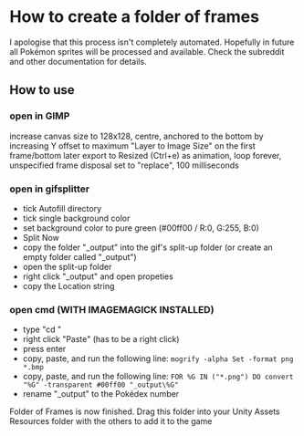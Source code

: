 # How to create a folder of frames

I apologise that this process isn't completely automated.
Hopefully in future all Pokémon sprites will be processed and available.
Check the subreddit and other documentation for details.

## How to use

### open in GIMP

increase canvas size to 128x128, centre, anchored to the bottom
by increasing Y offset to maximum
"Layer to Image Size" on the first frame/bottom later
export to Resized (Ctrl+e) as animation, loop forever, 
unspecified frame disposal set to "replace", 100 milliseconds


### open in gifsplitter

* tick Autofill directory
* tick single background color
* set background color to pure green (#00ff00 / R:0, G:255, B:0) 
* Split Now
* copy the folder "_output" into the gif's split-up folder (or create an empty folder called "_output")
* open the split-up folder
* right click "_output" and open propeties
* copy the Location string

### open cmd (WITH IMAGEMAGICK INSTALLED)

* type "cd "
* right click "Paste" (has to be a right click)
* press enter
* copy, paste, and run the following line: `mogrify -alpha Set -format png *.bmp`
* copy, paste, and run the following line: `FOR %G IN ("*.png") DO convert "%G" -transparent #00ff00 "_output\%G"`
* rename "_output" to the Pokédex number


Folder of Frames is now finished. Drag this folder into your Unity Assets Resources folder with the others to add it to the game
